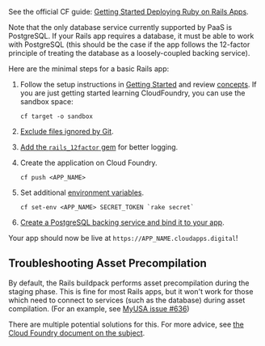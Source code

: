 
See the official CF guide: [Getting Started Deploying Ruby on Rails Apps](http://docs.cloudfoundry.org/buildpacks/ruby/gsg-ror.html). 

Note that the only database service currently supported by PaaS is PostgreSQL. If your Rails app requires a database, it must be able to work with PostgreSQL (this should be the case if the app follows the 12-factor principle of treating the database as a loosely-coupled backing service).

Here are the minimal steps for a basic Rails app:

1. Follow the setup instructions in [Getting Started](/overview/quick_start_guide/) and review [concepts](/overview/concepts/).  If you are just getting started learning CloudFoundry, you can use the sandbox space:

    ```
    cf target -o sandbox
    ```

1. [Exclude files ignored by Git](/deploying_apps/excluding_files/).
1. [Add the `rails_12factor` gem](https://github.com/heroku/rails_12factor#install) for better logging.
1. Create the application on Cloud Foundry.

    ```
    cf push <APP_NAME>
    ```

1. Set additional [environment variables](http://docs.run.pivotal.io/devguide/deploy-apps/environment-variable.html).

    ```
    cf set-env <APP_NAME> SECRET_TOKEN `rake secret`
    ```
1. [Create a PostgreSQL backing service and bind it to your app](/deploying_services/postgres/).

Your app should now be live at `https://APP_NAME.cloudapps.digital`!

## Troubleshooting Asset Precompilation

By default, the Rails buildpack performs asset precompilation during the staging phase. This is fine for
most Rails apps, but it won't work for those which need to connect to services (such as the database)
during asset compilation. (For an example, see [MyUSA issue #636](https://github.com/18F/myusa/issues/636))

There are multiple potential solutions for this. For more advice, see
[the Cloud Foundry document on the subject](https://docs.cloudfoundry.org/buildpacks/ruby/ruby-tips.html#precompile).